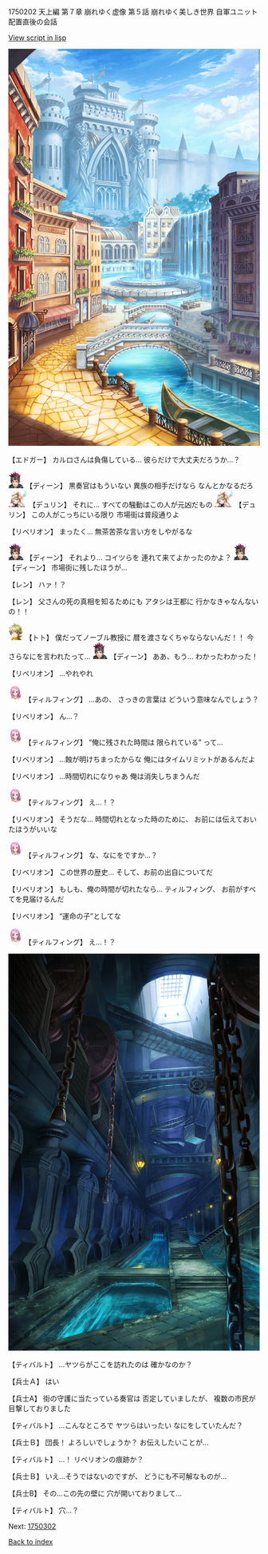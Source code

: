 1750202 天上編 第７章 崩れゆく虚像 第５話 崩れゆく美しき世界 自軍ユニット配置直後の会話

[View script in lisp](../scripts/1750202.txt)

![006_town.png](../images/backgrounds/006_town.png)

【エドガー】
カルロさんは負傷している…
彼らだけで大丈夫だろうか…？

<img src="../images/units/6.png" alt="6.png" height="34"/>
【ディーン】
黒奏官はもういない
異族の相手だけなら
なんとかなるだろ

<img src="../images/units/0.png" alt="0.png" height="34"/>
【デュリン】
それに…
すべての騒動はこの人が元凶だもの

<img src="../images/units/0.png" alt="0.png" height="34"/>
【デュリン】
この人がこっちにいる限り
市場街は普段通りよ

【リベリオン】
まったく…
無茶苦茶な言い方をしやがるな

<img src="../images/units/6.png" alt="6.png" height="34"/>
【ディーン】
それより…
コイツらを
連れて来てよかったのかよ？

<img src="../images/units/6.png" alt="6.png" height="34"/>
【ディーン】
市場街に残したほうが…

【レン】
ハァ！？

【レン】
父さんの死の真相を知るためにも
アタシは王都に
行かなきゃなんないの！！

<img src="../images/units/4.png" alt="4.png" height="34"/>
【トト】
僕だってノーブル教授に
暦を渡さなくちゃならないんだ！！
今さらなにを言われたって…

<img src="../images/units/6.png" alt="6.png" height="34"/>
【ディーン】
ああ、もう…
わかったわかった！

【リベリオン】
…やれやれ

<img src="../images/units/101411.png" alt="101411.png" height="34"/>
【ティルフィング】
…あの、
さっきの言葉は
どういう意味なんでしょう？

【リベリオン】
ん…？

<img src="../images/units/101411.png" alt="101411.png" height="34"/>
【ティルフィング】
“俺に残された時間は
限られている”
って…

【リベリオン】
…蝕が明けちまったからな
俺にはタイムリミットがあるんだよ

【リベリオン】
…時間切れになりゃあ
俺は消失しちまうんだ

<img src="../images/units/101411.png" alt="101411.png" height="34"/>
【ティルフィング】
え…！？

【リベリオン】
そうだな…
時間切れとなった時のために、
お前には伝えておいたほうがいいな

<img src="../images/units/101411.png" alt="101411.png" height="34"/>
【ティルフィング】
な、なにをですか…？

【リベリオン】
この世界の歴史…
そして、お前の出自についてだ

【リベリオン】
もしも、俺の時間が切れたなら…
ティルフィング、
お前がすべてを見届けるんだ

【リベリオン】
“運命の子”としてな

<img src="../images/units/101411.png" alt="101411.png" height="34"/>
【ティルフィング】
え…！？

![underground_waterway.png](../images/backgrounds/underground_waterway.png)

【ティバルト】
…ヤツらがここを訪れたのは
確かなのか？

【兵士Ａ】
はい

【兵士A】
街の守護に当たっている奏官は
否定していましたが、
複数の市民が目撃しておりました

【ティバルト】
…こんなところで
ヤツらはいったい
なにをしていたんだ？

【兵士Ｂ】
団長！
よろしいでしょうか？
お伝えしたいことが…

【ティバルト】
…！
リベリオンの痕跡か？

【兵士Ｂ】
いえ…そうではないのですが、
どうにも不可解なものが…

【兵士B】
その…この先の壁に
穴が開いておりまして…

【ティバルト】
穴…？

Next: [1750302](1750302.md)

[Back to index](index.md)
